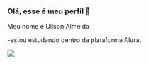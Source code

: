 ### Olá, esse é meu perfil 👋

Meu nome é Uilson Almeida 

-estou estudando dentro da plataforma Alura.

![](https://tenor.com/pt-BR/view/caballeros-del-zodiaco-team-walk-gif-8941481)


